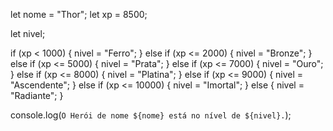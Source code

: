 let nome = "Thor";
let xp = 8500;

let nivel;

if (xp < 1000) {
  nivel = "Ferro";
} else if (xp <= 2000) {
  nivel = "Bronze";
} else if (xp <= 5000) {
  nivel = "Prata";
} else if (xp <= 7000) {
  nivel = "Ouro";
} else if (xp <= 8000) {
  nivel = "Platina";
} else if (xp <= 9000) {
  nivel = "Ascendente";
} else if (xp <= 10000) {
  nivel = "Imortal";
} else {
  nivel = "Radiante";
}

console.log(`O Herói de nome ${nome} está no nível de ${nivel}.`);
